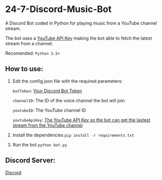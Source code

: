 24-7-Discord-Music-Bot
=====

A Discord Bot coded in Python for playing music from a YouTube channel stream.

The bot uses a [YouTube API Key](https://console.cloud.google.com) making the bot able to fetch the latest stream from a channel.

Recomended: `Python 3.5+`

How to use:
----------

1. Edit the config.json file with the required parameters:

    `botToken`: [Your Discord Bot Token](https://discord.com/developers/applications)
    
    `channelID`: The ID of the voice channel the bot will join
    
    `youtubeID`: The YouTube channel ID
    
    `youtubeApiKey`: [The YouTube API Key so the bot can get the lastest stream from the YouTube channel](https://console.cloud.google.com)
    
2. Install the dependencies
  `pip install -r requirements.txt`
  
3. Run the bot
  `python bot.py`
  
Discord Server:
----------

[Discord](https://discord.gg/CaWNcmC)
